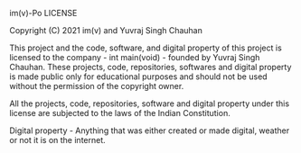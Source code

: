 im(v)-Po LICENSE

Copyright (C) 2021 im(v) and Yuvraj Singh Chauhan

This project and the code, software, and digital property of this project is licensed to the company - int main(void) - founded by Yuvraj Singh Chauhan. These projects, code, repositories, softwares and digital property is made public only for educational purposes and should not be used without the permission of the copyright owner.

All the projects, code, repositories, software and digital property under this license are subjected to the laws of the Indian Constitution.

Digital property - Anything that was either created or made digital, weather or not it is on the internet.
